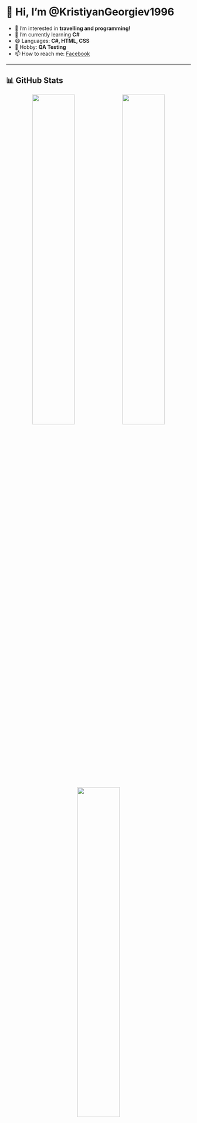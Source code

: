 # 👋 Hi, I’m @KristiyanGeorgiev1996

- 👀 I’m interested in **travelling and programming!**
- 🌱 I’m currently learning **C#**
- 😄 Languages: **C#, HTML, CSS**
- 🎯 Hobby: **QA Testing**
- 📫 How to reach me: [Facebook](https://www.facebook.com/kristiqn.georgiev.18/?locale=bg_BG)

---

## 📊 GitHub Stats

<p align="center">
  <img width="48%" src="https://github-readme-stats.vercel.app/api?username=KristiyanGeorgiev1996&show_icons=true&hide_border=true&count_private=true&include_all_commits=true&theme=transparent" />
  <img width="48%" src="https://github-readme-stats.vercel.app/api/top-langs/?username=KristiyanGeorgiev1996&layout=compact&hide_border=true&theme=transparent" />
</p>

<p align="center">
  <img width="48%" src="https://streak-stats.demolab.com?user=KristiyanGeorgiev1996&hide_border=true&theme=transparent" />
</p>

---

## 🏆 GitHub Achievements  

<p align="center">
  <img src="https://github-profile-trophy.vercel.app/?username=KristiyanGeorgiev1996&theme=flat&no-frame=true&margin-w=5" />
</p>

---

## 🔗 Connect with Me  

<p align="center">
  <a href="https://github.com/KristiyanGeorgiev1996">
    <img src="https://img.shields.io/github/followers/KristiyanGeorgiev1996?style=social" />
  </a>
  <a href="https://www.facebook.com/kristiqn.georgiev.18">
    <img src="https://img.shields.io/badge/Facebook-KristiyanGeorgiev1996-blue?logo=facebook" />
  </a>
</p>

---
